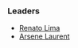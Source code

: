 ### Leaders
* [Renato Lima](mailto:rlima11@hotmail.com)
* [Arsene Laurent](mailto:g1alaurent@gmail.com)
